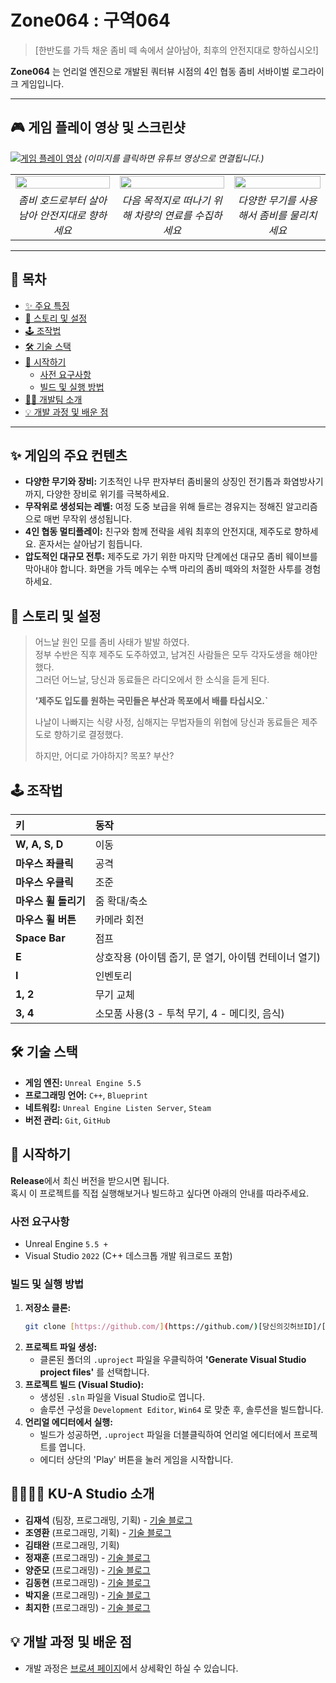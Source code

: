 # Zone064 : 구역064
> [한반도를 가득 채운 좀비 떼 속에서 살아남아, 최후의 안전지대로 향하십시오!]

**Zone064** 는 언리얼 엔진으로 개발된 쿼터뷰 시점의 4인 협동 좀비 서바이벌 로그라이크 게임입니다.

---

## 🎮 게임 플레이 영상 및 스크린샷

[![게임 플레이 영상](https://img.youtube.com/vi/유튜브영상ID/0.jpg)](https://youtu.be/bgwEXZA_5Tc?si=ZEXcr4aCSJkWcZuE)
*(이미지를 클릭하면 유튜브 영상으로 연결됩니다.)*

| | | |
|:----------------------------------------------------------:|:------------------------------------------------------------:|:------------------------------------------------------------:|
| <img src="스크린샷1_링크" width="100%"> | <img src="스크린샷2_링크" width="100%"> | <img src="스크린샷3_링크" width="100%"> |
| *좀비 호드로부터 살아남아 안전지대로 향하세요* | *다음 목적지로 떠나기 위해 차량의 연료를 수집하세요* | *다양한 무기를 사용해서 좀비를 물리치세요* |

---

## 📑 목차

- [✨ 주요 특징](#-주요-특징)
- [📖 스토리 및 설정](#-스토리-및-설정)
- [🕹️ 조작법](#️-조작법)
- [🛠️ 기술 스택](#️-기술-스택)
- [🚀 시작하기](#-시작하기)
  - [사전 요구사항](#사전-요구사항)
  - [빌드 및 실행 방법](#빌드-및-실행-방법)
- [🧑‍💻 개발팀 소개](#-개발팀-소개)
- [💡 개발 과정 및 배운 점](#-개발-과정-및-배운-점)

---

## ✨ 게임의 주요 컨텐츠
* **다양한 무기와 장비:** 기초적인 나무 판자부터 좀비물의 상징인 전기톱과 화염방사기까지, 다양한 장비로 위기를 극복하세요.
* **무작위로 생성되는 레벨:** 여정 도중 보급을 위해 들르는 경유지는 정해진 알고리즘으로 매번 무작위 생성됩니다.
* **4인 협동 멀티플레이:** 친구와 함께 전략을 세워 최후의 안전지대, 제주도로 향하세요. 혼자서는 살아남기 힘듭니다.
* **압도적인 대규모 전투:** 제주도로 가기 위한 마지막 단계에선 대규모 좀비 웨이브를 막아내야 합니다. 화면을 가득 메우는 수백 마리의 좀비 떼와의 처절한 사투를 경험하세요.

## 📖 스토리 및 설정

> 어느날  원인 모를 좀비 사태가 발발 하였다. <br>
> 정부 수반은 직후 제주도 도주하였고, 남겨진 사람들은 모두 각자도생을 해야만 했다. <br>
> 그러던 어느날, 당신과 동료들은 라디오에서 한 소식을 듣게 된다.
>
> **’제주도 입도를 원하는 국민들은 부산과 목포에서 배를 타십시오.`**
> 
> 나날이 나빠지는 식량 사정, 심해지는 무법자들의 위협에 
> 당신과 동료들은 제주도로 향하기로 결정했다. 
>
> 하지만, 어디로 가야하지? 목포? 부산?


## 🕹️ 조작법

| 키 | 동작 |
| :--- | :--- |
| **W, A, S, D** | 이동 |
| **마우스 좌클릭** | 공격 |
| **마우스 우클릭** | 조준 |
| **마우스 휠 돌리기** | 줌 확대/축소 |
| **마우스 휠 버튼** | 카메라 회전 |
| **Space Bar** | 점프 |
| **E** | 상호작용 (아이템 줍기, 문 열기, 아이템 컨테이너 열기) |
| **I** | 인벤토리 |
| **1, 2** | 무기 교체 |
| **3, 4** | 소모품 사용(3 - 투척 무기, 4 - 메디킷, 음식) |

## 🛠️ 기술 스택

* **게임 엔진:** `Unreal Engine 5.5`
* **프로그래밍 언어:** `C++`, `Blueprint`
* **네트워킹:** `Unreal Engine Listen Server`, `Steam`
* **버전 관리:** `Git`, `GitHub`

## 🚀 시작하기

**Release**에서 최신 버전을 받으시면 됩니다. 
<br>
혹시 이 프로젝트를 직접 실행해보거나 빌드하고 싶다면 아래의 안내를 따라주세요.

### 사전 요구사항

* Unreal Engine `5.5 +`
* Visual Studio `2022` (C++ 데스크톱 개발 워크로드 포함)

### 빌드 및 실행 방법

1.  **저장소 클론:**
    ```bash
    git clone [https://github.com/](https://github.com/)[당신의깃허브ID]/[프로젝트이름].git
    ```
2.  **프로젝트 파일 생성:**
    * 클론된 폴더의 `.uproject` 파일을 우클릭하여 **'Generate Visual Studio project files'** 를 선택합니다.
3.  **프로젝트 빌드 (Visual Studio):**
    * 생성된 `.sln` 파일을 Visual Studio로 엽니다.
    * 솔루션 구성을 `Development Editor`, `Win64` 로 맞춘 후, 솔루션을 빌드합니다.
4.  **언리얼 에디터에서 실행:**
    * 빌드가 성공하면, `.uproject` 파일을 더블클릭하여 언리얼 에디터에서 프로젝트를 엽니다.
    * 에디터 상단의 'Play' 버튼을 눌러 게임을 시작합니다.

## 👨‍👩‍👧‍👦 KU-A Studio 소개

* **김재석** (팀장, 프로그래밍, 기획) - [기술 블로그](https://velog.io/@cmgeugene/posts)
* **조영환** (프로그래밍, 기획) - [기술 블로그](https://alwaysyoung2.tistory.com/)
* **김태완** (프로그래밍, 기획) 
* **정재훈** (프로그래밍) - [기술 블로그](https://velog.io/@sotakqmf01/posts)
* **양준모** (프로그래밍) - [기술 블로그](https://junmo.tistory.com/)
* **김동현** (프로그래밍) - [기술 블로그](https://dong-grae.tistory.com/)
* **박지윤** (프로그래밍) - [기술 블로그](https://unreality.tistory.com/)
* **최지한** (프로그래밍) - [기술 블로그](https://ji-han.tistory.com/)

## 💡 개발 과정 및 배운 점

* 개발 과정은 [브로셔 페이지](https://www.notion.so/teamsparta/1-3-Zone064-21e2dc3ef51480ff8e3eddf85c0bccaa?source=copy_link)에서 상세확인 하실 수 있습니다.

